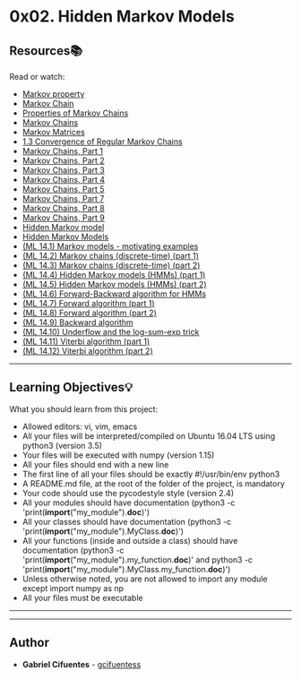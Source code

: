 # 0x02. Hidden Markov Models

## Resources:books:
Read or watch:
* [Markov property](https://intranet.hbtn.io/rltoken/F7v-6UX8GSo7tcrLuj3pTg)
* [Markov Chain](https://intranet.hbtn.io/rltoken/pJySWk8zYyiFBbXha1v9Uw)
* [Properties of Markov Chains](https://intranet.hbtn.io/rltoken/tJPuYPGZmTCCiajHOHzHPg)
* [Markov Chains](https://intranet.hbtn.io/rltoken/ek3QosV9fS9Ep7hF7Z8UNA)
* [Markov Matrices](https://intranet.hbtn.io/rltoken/ismECln2KQ_NWqlhDi4SOA)
* [1.3 Convergence of Regular Markov Chains](https://intranet.hbtn.io/rltoken/-P79YH94sPDmW3witwXEgA)
* [Markov Chains, Part 1](https://intranet.hbtn.io/rltoken/Gphacn9fdFCQFGMeMyYxlg)
* [Markov Chains, Part 2](https://intranet.hbtn.io/rltoken/flDg5iw0va1FhUjsMFHgdg)
* [Markov Chains, Part 3](https://intranet.hbtn.io/rltoken/zRg0ddD8arH7F1hiOlaNiA)
* [Markov Chains, Part 4](https://intranet.hbtn.io/rltoken/AD3VcrR0vmdPkLIHFCWd2Q)
* [Markov Chains, Part 5](https://intranet.hbtn.io/rltoken/V7XdIdjg5NJpuWgV_tVk3A)
* [Markov Chains, Part 7](https://intranet.hbtn.io/rltoken/Iyup5UA69u1UYzIsgcn4Fg)
* [Markov Chains, Part 8](https://intranet.hbtn.io/rltoken/wXvkFVOTl3NOKWgT63odOw)
* [Markov Chains, Part 9](https://intranet.hbtn.io/rltoken/UC94QIzIwcX280YAvJTJUA)
* [Hidden Markov model](https://intranet.hbtn.io/rltoken/Qg8C9pzP1Yr4P8bxECb7pQ)
* [Hidden Markov Models](https://intranet.hbtn.io/rltoken/D4kPhrRbShrDWSANnlJdkQ)
* [(ML 14.1) Markov models - motivating examples](https://intranet.hbtn.io/rltoken/CpcwO0SbMD05S7IOfc3jeA)
* [(ML 14.2) Markov chains (discrete-time) (part 1)](https://intranet.hbtn.io/rltoken/C-TgJ6CKgBUbL3yxfvJHqA)
* [(ML 14.3) Markov chains (discrete-time) (part 2)](https://intranet.hbtn.io/rltoken/zMjTTG-qtP0QfcbYXFujUg)
* [(ML 14.4) Hidden Markov models (HMMs) (part 1)](https://intranet.hbtn.io/rltoken/tMsk_K-n0mYOtsthhBrQcg)
* [(ML 14.5) Hidden Markov models (HMMs) (part 2)](https://intranet.hbtn.io/rltoken/2k8q4yyclHlMoE83WhKf8g)
* [(ML 14.6) Forward-Backward algorithm for HMMs](https://intranet.hbtn.io/rltoken/Qljf3X5iH7oaKWuF2I165A)
* [(ML 14.7) Forward algorithm (part 1)](https://intranet.hbtn.io/rltoken/Tc6D_BMgvdxMWGoBtvo-Nw)
* [(ML 14.8) Forward algorithm (part 2)](https://intranet.hbtn.io/rltoken/AMUSX-wBTAeTsvJKFlOiIQ)
* [(ML 14.9) Backward algorithm](https://intranet.hbtn.io/rltoken/GuKHZZ4HNUS-xnbwBf8YsQ)
* [(ML 14.10) Underflow and the log-sum-exp trick](https://intranet.hbtn.io/rltoken/uZ3KdzsuS0YmbvxDD2G-NQ)
* [(ML 14.11) Viterbi algorithm (part 1)](https://intranet.hbtn.io/rltoken/UAmz_LJdG5w3sS_8xSAsGg)
* [(ML 14.12) Viterbi algorithm (part 2)](https://intranet.hbtn.io/rltoken/c0LxuyQ8HeprSObqEVkTQA)

---
## Learning Objectives:bulb:
What you should learn from this project:

* Allowed editors: vi, vim, emacs
* All your files will be interpreted/compiled on Ubuntu 16.04 LTS using python3 (version 3.5)
* Your files will be executed with numpy (version 1.15)
* All your files should end with a new line
* The first line of all your files should be exactly #!/usr/bin/env python3
* A README.md file, at the root of the folder of the project, is mandatory
* Your code should use the pycodestyle style (version 2.4)
* All your modules should have documentation (python3 -c 'print(__import__("my_module").__doc__)')
* All your classes should have documentation (python3 -c 'print(__import__("my_module").MyClass.__doc__)')
* All your functions (inside and outside a class) should have documentation (python3 -c 'print(__import__("my_module").my_function.__doc__)' and python3 -c 'print(__import__("my_module").MyClass.my_function.__doc__)')
* Unless otherwise noted, you are not allowed to import any module except import numpy as np
* All your files must be executable

---
---

## Author
* **Gabriel Cifuentes** - [gcifuentess](https://github.com/gcifuentess)